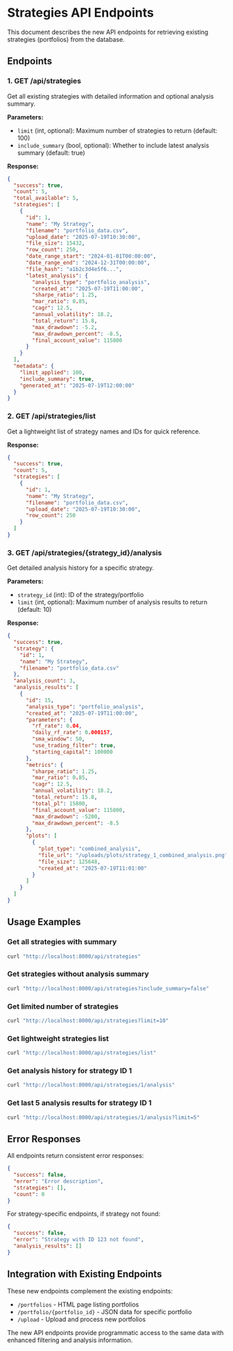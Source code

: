 # Strategies API Endpoints

This document describes the new API endpoints for retrieving existing strategies (portfolios) from the database.

## Endpoints

### 1. GET /api/strategies

Get all existing strategies with detailed information and optional analysis summary.

**Parameters:**

- `limit` (int, optional): Maximum number of strategies to return (default: 100)
- `include_summary` (bool, optional): Whether to include latest analysis summary (default: true)

**Response:**

```json
{
  "success": true,
  "count": 5,
  "total_available": 5,
  "strategies": [
    {
      "id": 1,
      "name": "My Strategy",
      "filename": "portfolio_data.csv",
      "upload_date": "2025-07-19T10:30:00",
      "file_size": 15432,
      "row_count": 250,
      "date_range_start": "2024-01-01T00:00:00",
      "date_range_end": "2024-12-31T00:00:00",
      "file_hash": "a1b2c3d4e5f6...",
      "latest_analysis": {
        "analysis_type": "portfolio_analysis",
        "created_at": "2025-07-19T11:00:00",
        "sharpe_ratio": 1.25,
        "mar_ratio": 0.85,
        "cagr": 12.5,
        "annual_volatility": 18.2,
        "total_return": 15.8,
        "max_drawdown": -5.2,
        "max_drawdown_percent": -8.5,
        "final_account_value": 115800
      }
    }
  ],
  "metadata": {
    "limit_applied": 100,
    "include_summary": true,
    "generated_at": "2025-07-19T12:00:00"
  }
}
```

### 2. GET /api/strategies/list

Get a lightweight list of strategy names and IDs for quick reference.

**Response:**

```json
{
  "success": true,
  "count": 5,
  "strategies": [
    {
      "id": 1,
      "name": "My Strategy",
      "filename": "portfolio_data.csv",
      "upload_date": "2025-07-19T10:30:00",
      "row_count": 250
    }
  ]
}
```

### 3. GET /api/strategies/{strategy_id}/analysis

Get detailed analysis history for a specific strategy.

**Parameters:**

- `strategy_id` (int): ID of the strategy/portfolio
- `limit` (int, optional): Maximum number of analysis results to return (default: 10)

**Response:**

```json
{
  "success": true,
  "strategy": {
    "id": 1,
    "name": "My Strategy",
    "filename": "portfolio_data.csv"
  },
  "analysis_count": 3,
  "analysis_results": [
    {
      "id": 15,
      "analysis_type": "portfolio_analysis",
      "created_at": "2025-07-19T11:00:00",
      "parameters": {
        "rf_rate": 0.04,
        "daily_rf_rate": 0.000157,
        "sma_window": 50,
        "use_trading_filter": true,
        "starting_capital": 100000
      },
      "metrics": {
        "sharpe_ratio": 1.25,
        "mar_ratio": 0.85,
        "cagr": 12.5,
        "annual_volatility": 18.2,
        "total_return": 15.8,
        "total_pl": 15800,
        "final_account_value": 115800,
        "max_drawdown": -5200,
        "max_drawdown_percent": -8.5
      },
      "plots": [
        {
          "plot_type": "combined_analysis",
          "file_url": "/uploads/plots/strategy_1_combined_analysis.png",
          "file_size": 125648,
          "created_at": "2025-07-19T11:01:00"
        }
      ]
    }
  ]
}
```

## Usage Examples

### Get all strategies with summary

```bash
curl "http://localhost:8000/api/strategies"
```

### Get strategies without analysis summary

```bash
curl "http://localhost:8000/api/strategies?include_summary=false"
```

### Get limited number of strategies

```bash
curl "http://localhost:8000/api/strategies?limit=10"
```

### Get lightweight strategies list

```bash
curl "http://localhost:8000/api/strategies/list"
```

### Get analysis history for strategy ID 1

```bash
curl "http://localhost:8000/api/strategies/1/analysis"
```

### Get last 5 analysis results for strategy ID 1

```bash
curl "http://localhost:8000/api/strategies/1/analysis?limit=5"
```

## Error Responses

All endpoints return consistent error responses:

```json
{
  "success": false,
  "error": "Error description",
  "strategies": [],
  "count": 0
}
```

For strategy-specific endpoints, if strategy not found:

```json
{
  "success": false,
  "error": "Strategy with ID 123 not found",
  "analysis_results": []
}
```

## Integration with Existing Endpoints

These new endpoints complement the existing endpoints:

- `/portfolios` - HTML page listing portfolios
- `/portfolio/{portfolio_id}` - JSON data for specific portfolio
- `/upload` - Upload and process new portfolios

The new API endpoints provide programmatic access to the same data with enhanced filtering and analysis information.
